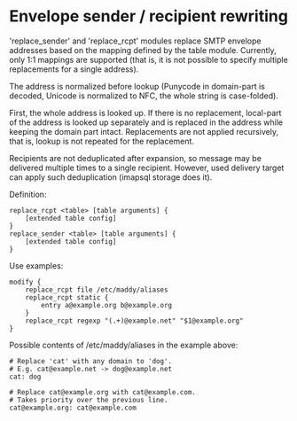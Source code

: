 # Envelope sender / recipient rewriting

'replace\_sender' and 'replace\_rcpt' modules replace SMTP envelope addresses
based on the mapping defined by the table module. Currently,
only 1:1 mappings are supported (that is, it is not possible to specify
multiple replacements for a single address).

The address is normalized before lookup (Punycode in domain-part is decoded,
Unicode is normalized to NFC, the whole string is case-folded).

First, the whole address is looked up. If there is no replacement, local-part
of the address is looked up separately and is replaced in the address while
keeping the domain part intact. Replacements are not applied recursively, that
is, lookup is not repeated for the replacement.

Recipients are not deduplicated after expansion, so message may be delivered
multiple times to a single recipient. However, used delivery target can apply
such deduplication (imapsql storage does it).

Definition:
```
replace_rcpt <table> [table arguments] {
	[extended table config]
}
replace_sender <table> [table arguments] {
	[extended table config]
}
```

Use examples:
```
modify {
	replace_rcpt file /etc/maddy/aliases
	replace_rcpt static {
		entry a@example.org b@example.org
	}
	replace_rcpt regexp "(.+)@example.net" "$1@example.org"
}
```

Possible contents of /etc/maddy/aliases in the example above:
```
# Replace 'cat' with any domain to 'dog'.
# E.g. cat@example.net -> dog@example.net
cat: dog

# Replace cat@example.org with cat@example.com.
# Takes priority over the previous line.
cat@example.org: cat@example.com
```